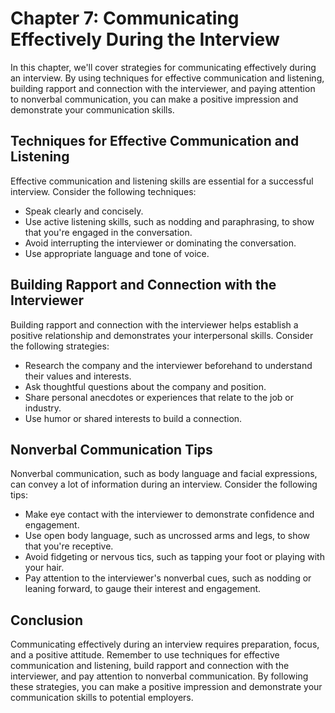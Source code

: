 Chapter 7: Communicating Effectively During the Interview
=========================================================

In this chapter, we'll cover strategies for communicating effectively during an interview. By using techniques for effective communication and listening, building rapport and connection with the interviewer, and paying attention to nonverbal communication, you can make a positive impression and demonstrate your communication skills.

Techniques for Effective Communication and Listening
----------------------------------------------------

Effective communication and listening skills are essential for a successful interview. Consider the following techniques:

* Speak clearly and concisely.
* Use active listening skills, such as nodding and paraphrasing, to show that you're engaged in the conversation.
* Avoid interrupting the interviewer or dominating the conversation.
* Use appropriate language and tone of voice.

Building Rapport and Connection with the Interviewer
----------------------------------------------------

Building rapport and connection with the interviewer helps establish a positive relationship and demonstrates your interpersonal skills. Consider the following strategies:

* Research the company and the interviewer beforehand to understand their values and interests.
* Ask thoughtful questions about the company and position.
* Share personal anecdotes or experiences that relate to the job or industry.
* Use humor or shared interests to build a connection.

Nonverbal Communication Tips
----------------------------

Nonverbal communication, such as body language and facial expressions, can convey a lot of information during an interview. Consider the following tips:

* Make eye contact with the interviewer to demonstrate confidence and engagement.
* Use open body language, such as uncrossed arms and legs, to show that you're receptive.
* Avoid fidgeting or nervous tics, such as tapping your foot or playing with your hair.
* Pay attention to the interviewer's nonverbal cues, such as nodding or leaning forward, to gauge their interest and engagement.

Conclusion
----------

Communicating effectively during an interview requires preparation, focus, and a positive attitude. Remember to use techniques for effective communication and listening, build rapport and connection with the interviewer, and pay attention to nonverbal communication. By following these strategies, you can make a positive impression and demonstrate your communication skills to potential employers.
